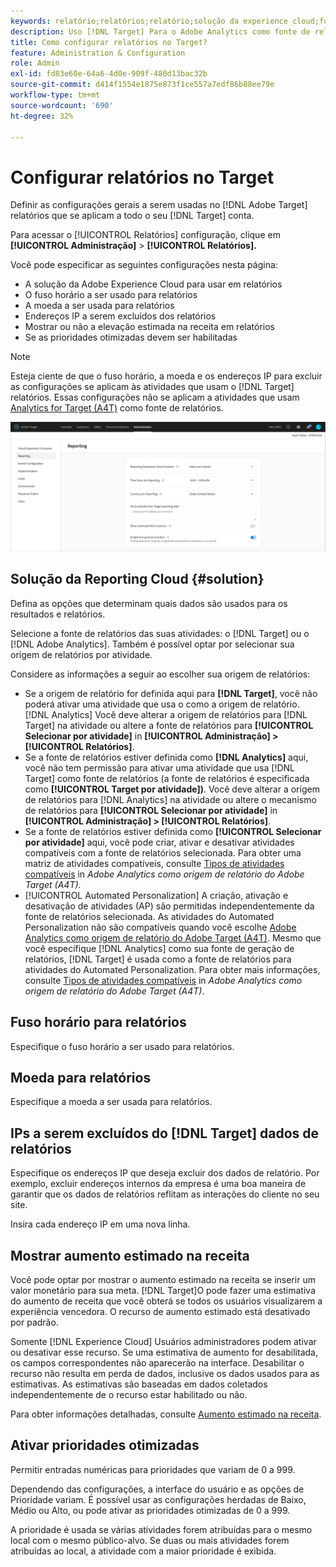 ```yaml
---
keywords: relatório;relatórios;relatório;solução da experience cloud;fuso horário;fuso horário;moeda;excluir IPs;aumento estimado na receita;receita;aumento na receita;prioridades otimizadas;otimizado
description: Uso [!DNL Target] Para o Adobe Analytics como fonte de relatórios, especifique o fuso horário e o formato da moeda padrão, adicione endereços IP a serem excluídos dos relatórios e muito mais.
title: Como configurar relatórios no Target?
feature: Administration & Configuration
role: Admin
exl-id: fd83e60e-64a6-4d0e-909f-480d13bac32b
source-git-commit: d414f1554e1875e873f1ce557a7edf86b88ee79e
workflow-type: tm+mt
source-wordcount: '690'
ht-degree: 32%

---
```


# Configurar relatórios no Target

Definir as configurações gerais a serem usadas no [!DNL Adobe Target] relatórios que se aplicam a todo o seu [!DNL Target] conta.

Para acessar o [!UICONTROL Relatórios] configuração, clique em **[!UICONTROL Administração]** > **[!UICONTROL Relatórios].**

Você pode especificar as seguintes configurações nesta página:

* A solução da Adobe Experience Cloud para usar em relatórios
* O fuso horário a ser usado para relatórios
* A moeda a ser usada para relatórios
* Endereços IP a serem excluídos dos relatórios
* Mostrar ou não a elevação estimada na receita em relatórios
* Se as prioridades otimizadas devem ser habilitadas

>[!NOTE]
>
>Esteja ciente de que o fuso horário, a moeda e os endereços IP para excluir as configurações se aplicam às atividades que usam o [!DNL Target] relatórios. Essas configurações não se aplicam a atividades que usam [Analytics for Target (A4T)](/help/main/c-integrating-target-with-mac/a4t/a4t.md) como fonte de relatórios.

![Página de relatórios](/help/main/administrating-target/assets/reporting.png)

## Solução da Reporting Cloud {#solution}

Defina as opções que determinam quais dados são usados para os resultados e relatórios.

Selecione a fonte de relatórios das suas atividades: o [!DNL Target] ou o [!DNL Adobe Analytics]. Também é possível optar por selecionar sua origem de relatórios por atividade.

Considere as informações a seguir ao escolher sua origem de relatórios:

* Se a origem de relatório for definida aqui para **[!DNL Target]**, você não poderá ativar uma atividade que usa o como a origem de relatório. [!DNL Analytics] Você deve alterar a origem de relatórios para [!DNL Target] na atividade ou altere a fonte de relatórios para **[!UICONTROL Selecionar por atividade]** in **[!UICONTROL Administração] > [!UICONTROL Relatórios]**.
* Se a fonte de relatórios estiver definida como **[!DNL Analytics]** aqui, você não tem permissão para ativar uma atividade que usa [!DNL Target] como fonte de relatórios (a fonte de relatórios é especificada como **[!UICONTROL Target por atividade])**. Você deve alterar a origem de relatórios para [!DNL Analytics] na atividade ou altere o mecanismo de relatórios para **[!UICONTROL Selecionar por atividade]** in **[!UICONTROL Administração] > [!UICONTROL Relatórios]**.
* Se a fonte de relatórios estiver definida como **[!UICONTROL Selecionar por atividade]** aqui, você pode criar, ativar e desativar atividades compatíveis com a fonte de relatórios selecionada. Para obter uma matriz de atividades compatíveis, consulte [Tipos de atividades compatíveis](/help/main/c-integrating-target-with-mac/a4t/a4t.md#section_F487896214BF4803AF78C552EF1669AA) in *Adobe Analytics como origem de relatório do Adobe Target (A4T)*.
* [!UICONTROL Automated Personalization] A criação, ativação e desativação de atividades (AP) são permitidas independentemente da fonte de relatórios selecionada. As atividades do Automated Personalization não são compatíveis quando você escolhe [Adobe Analytics como origem de relatório do Adobe Target (A4T)](/help/main/c-integrating-target-with-mac/a4t/a4t.md). Mesmo que você especifique [!DNL Analytics] como sua fonte de geração de relatórios, [!DNL Target] é usada como a fonte de relatórios para atividades do Automated Personalization. Para obter mais informações, consulte [Tipos de atividades compatíveis](/help/main/c-integrating-target-with-mac/a4t/a4t.md#section_F487896214BF4803AF78C552EF1669AA) in *Adobe Analytics como origem de relatório do Adobe Target (A4T)*.

## Fuso horário para relatórios

Especifique o fuso horário a ser usado para relatórios.

## Moeda para relatórios

Especifique a moeda a ser usada para relatórios.

## IPs a serem excluídos do [!DNL Target] dados de relatórios

Especifique os endereços IP que deseja excluir dos dados de relatório. Por exemplo, excluir endereços internos da empresa é uma boa maneira de garantir que os dados de relatórios reflitam as interações do cliente no seu site.

Insira cada endereço IP em uma nova linha.

## Mostrar aumento estimado na receita

Você pode optar por mostrar o aumento estimado na receita se inserir um valor monetário para sua meta. [!DNL Target]O pode fazer uma estimativa do aumento de receita que você obterá se todos os usuários visualizarem a experiência vencedora. O recurso de aumento estimado está desativado por padrão.

Somente [!DNL Experience Cloud] Usuários administradores podem ativar ou desativar esse recurso. Se uma estimativa de aumento for desabilitada, os campos correspondentes não aparecerão na interface. Desabilitar o recurso não resulta em perda de dados, inclusive os dados usados para as estimativas. As estimativas são baseadas em dados coletados independentemente de o recurso estar habilitado ou não.

Para obter informações detalhadas, consulte [Aumento estimado na receita](/help/main/administrating-target/r-target-account-preferences/estimating-lift-in-revenue.md).

## Ativar prioridades otimizadas

Permitir entradas numéricas para prioridades que variam de 0 a 999.

Dependendo das configurações, a interface do usuário e as opções de Prioridade variam. É possível usar as configurações herdadas de Baixo, Médio ou Alto, ou pode ativar as prioridades otimizadas de 0 a 999.

A prioridade é usada se várias atividades forem atribuídas para o mesmo local com o mesmo público-alvo. Se duas ou mais atividades forem atribuídas ao local, a atividade com a maior prioridade é exibida.
